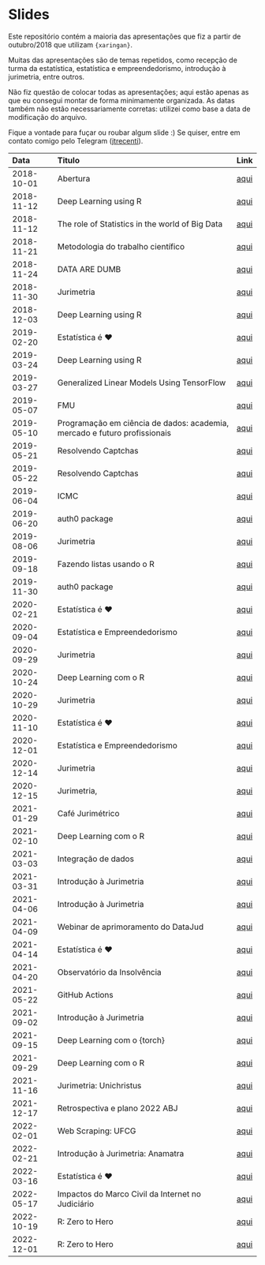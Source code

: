 
# Slides

<!-- README.md is generated from README.Rmd. Please edit that file -->

Este repositório contém a maioria das apresentações que fiz a partir de
outubro/2018 que utilizam `{xaringan}`.

Muitas das apresentações são de temas repetidos, como recepção de turma
da estatística, estatística e empreendedorismo, introdução à jurimetria,
entre outros.

Não fiz questão de colocar todas as apresentações; aqui estão apenas as
que eu consegui montar de forma minimamente organizada. As datas também
não estão necessariamente corretas: utilizei como base a data de
modificação do arquivo.

Fique a vontade para fuçar ou roubar algum slide :) Se quiser, entre em
contato comigo pelo Telegram ([jtrecenti](https://t.me/jtrecenti)).

| Data       | Titulo                                                                    | Link                                                                         |
|:-----------|:--------------------------------------------------------------------------|:-----------------------------------------------------------------------------|
| 2018-10-01 | Abertura                                                                  | [aqui](https://jtrecenti.github.io/slides/docs/amostra/index.html)           |
| 2018-11-12 | Deep Learning using R                                                     | [aqui](https://jtrecenti.github.io/slides/docs/ufba-dl/index.html)           |
| 2018-11-12 | The role of Statistics in the world of Big Data                           | [aqui](https://jtrecenti.github.io/slides/docs/ufba-rt/index.html)           |
| 2018-11-21 | Metodologia do trabalho científico                                        | [aqui](https://jtrecenti.github.io/slides/docs/cogeae/index.html)            |
| 2018-11-24 | DATA ARE DUMB                                                             | [aqui](https://jtrecenti.github.io/slides/docs/encontro-conre3/index.html)   |
| 2018-11-30 | Jurimetria                                                                | [aqui](https://jtrecenti.github.io/slides/docs/futurelaw/index.html)         |
| 2018-12-03 | Deep Learning using R                                                     | [aqui](https://jtrecenti.github.io/slides/docs/ime-dl/index.html)            |
| 2019-02-20 | Estatística é ❤️                                                          | [aqui](https://jtrecenti.github.io/slides/docs/ime2019/index.html)           |
| 2019-03-24 | Deep Learning using R                                                     | [aqui](https://jtrecenti.github.io/slides/docs/emr-dl/index.html)            |
| 2019-03-27 | Generalized Linear Models Using TensorFlow                                | [aqui](https://jtrecenti.github.io/slides/docs/emr2019/index.html)           |
| 2019-05-07 | FMU                                                                       | [aqui](https://jtrecenti.github.io/slides/docs/fmu/index.html)               |
| 2019-05-10 | Programação em ciência de dados: academia, mercado e futuro profissionais | [aqui](https://jtrecenti.github.io/slides/docs/insper/index.html)            |
| 2019-05-21 | Resolvendo Captchas                                                       | [aqui](https://jtrecenti.github.io/slides/docs/ser/index.html)               |
| 2019-05-22 | Resolvendo Captchas                                                       | [aqui](https://jtrecenti.github.io/slides/docs/ser-dl/index.html)            |
| 2019-06-04 | ICMC                                                                      | [aqui](https://jtrecenti.github.io/slides/docs/icmc/index.html)              |
| 2019-06-20 | auth0 package                                                             | [aqui](https://jtrecenti.github.io/slides/docs/user/index.html)              |
| 2019-08-06 | Jurimetria                                                                | [aqui](https://jtrecenti.github.io/slides/docs/aulajur/index.html)           |
| 2019-09-18 | Fazendo listas usando o R                                                 | [aqui](https://jtrecenti.github.io/slides/docs/amostra2019/index.html)       |
| 2019-11-30 | auth0 package                                                             | [aqui](https://jtrecenti.github.io/slides/docs/satrday/index.html)           |
| 2020-02-21 | Estatística é ❤️                                                          | [aqui](https://jtrecenti.github.io/slides/docs/ime2020/index.html)           |
| 2020-09-04 | Estatística e Empreendedorismo                                            | [aqui](https://jtrecenti.github.io/slides/docs/feira/index.html)             |
| 2020-09-29 | Jurimetria                                                                | [aqui](https://jtrecenti.github.io/slides/docs/pge/index.html)               |
| 2020-10-24 | Deep Learning com o R                                                     | [aqui](https://jtrecenti.github.io/slides/docs/ufba2020/index.html)          |
| 2020-10-29 | Jurimetria                                                                | [aqui](https://jtrecenti.github.io/slides/docs/furg/index.html)              |
| 2020-11-10 | Estatística é ❤️                                                          | [aqui](https://jtrecenti.github.io/slides/docs/ufpr2020/index.html)          |
| 2020-12-01 | Estatística e Empreendedorismo                                            | [aqui](https://jtrecenti.github.io/slides/docs/epei/index.html)              |
| 2020-12-14 | Jurimetria                                                                | [aqui](https://jtrecenti.github.io/slides/docs/esa/index.html)               |
| 2020-12-15 | Jurimetria,                                                               | [aqui](https://jtrecenti.github.io/slides/docs/lgpd/index.html)              |
| 2021-01-29 | Café Jurimétrico                                                          | [aqui](https://jtrecenti.github.io/slides/docs/cafe-202101/index.html)       |
| 2021-02-10 | Deep Learning com o R                                                     | [aqui](https://jtrecenti.github.io/slides/docs/ufrn2021/index.html)          |
| 2021-03-03 | Integração de dados                                                       | [aqui](https://jtrecenti.github.io/slides/docs/futurelaw2021/index.html)     |
| 2021-03-31 | Introdução à Jurimetria                                                   | [aqui](https://jtrecenti.github.io/slides/docs/jurimetria/index.html)        |
| 2021-04-06 | Introdução à Jurimetria                                                   | [aqui](https://jtrecenti.github.io/slides/docs/cedes/index.html)             |
| 2021-04-09 | Webinar de aprimoramento do DataJud                                       | [aqui](https://jtrecenti.github.io/slides/docs/faxinajud/index.html)         |
| 2021-04-14 | Estatística é ❤️                                                          | [aqui](https://jtrecenti.github.io/slides/docs/ime2021/index.html)           |
| 2021-04-20 | Observatório da Insolvência                                               | [aqui](https://jtrecenti.github.io/slides/docs/oabpr2021/index.html)         |
| 2021-05-22 | GitHub Actions                                                            | [aqui](https://jtrecenti.github.io/slides/docs/ser2021/apresentacao.html)    |
| 2021-09-02 | Introdução à Jurimetria                                                   | [aqui](https://jtrecenti.github.io/slides/docs/insper-jurimetria/index.html) |
| 2021-09-15 | Deep Learning com o {torch}                                               | [aqui](https://jtrecenti.github.io/slides/docs/petufpr2021/index.html)       |
| 2021-09-29 | Deep Learning com o R                                                     | [aqui](https://jtrecenti.github.io/slides/docs/estathidados/index.html)      |
| 2021-11-16 | Jurimetria: Unichristus                                                   | [aqui](https://jtrecenti.github.io/slides/docs/unichristus/index.html)       |
| 2021-12-17 | Retrospectiva e plano 2022 ABJ                                            | [aqui](https://jtrecenti.github.io/slides/docs/retrosp2021/index.html)       |
| 2022-02-01 | Web Scraping: UFCG                                                        | [aqui](https://jtrecenti.github.io/slides/docs/ufcg/index.html)              |
| 2022-02-21 | Introdução à Jurimetria: Anamatra                                         | [aqui](https://jtrecenti.github.io/slides/docs/anamatra/index.html)          |
| 2022-03-16 | Estatística é ❤️                                                          | [aqui](https://jtrecenti.github.io/slides/docs/ime2022/index.html)           |
| 2022-05-17 | Impactos do Marco Civil da Internet no Judiciário                         | [aqui](https://jtrecenti.github.io/slides/docs/google/index.html)            |
| 2022-10-19 | R: Zero to Hero                                                           | [aqui](https://jtrecenti.github.io/slides/docs/r-zero-hero/index.html)       |
| 2022-12-01 | R: Zero to Hero                                                           | [aqui](https://jtrecenti.github.io/slides/docs/r-zero-hero-base/index.html)  |
